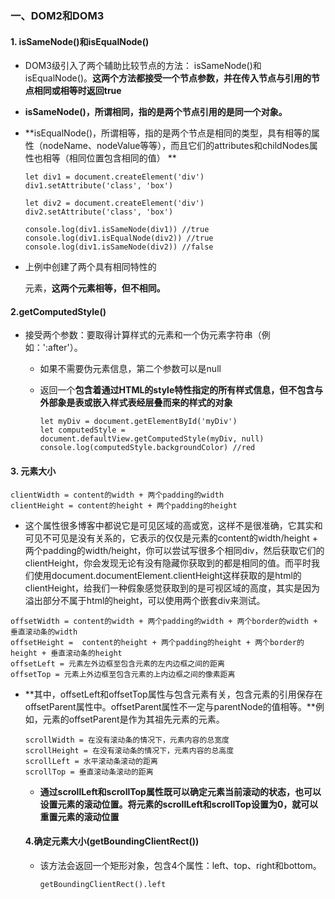 ### 一、DOM2和DOM3  ###

#### 1. isSameNode()和isEqualNode()

  - DOM3级引入了两个辅助比较节点的方法： isSameNode()和isEqualNode()。**这两个方法都接受一个节点参数，并在传入节点与引用的节点相同或相等时返回true**  

  - **isSameNode()，所谓相同，指的是两个节点引用的是同一个对象。**

  - **isEqualNode()，所谓相等，指的是两个节点是相同的类型，具有相等的属性（nodeName、nodeValue等等），而且它们的attributes和childNodes属性也相等（相同位置包含相同的值）  **

    ```
    let div1 = document.createElement('div') 
    div1.setAttribute('class', 'box')
    
    let div2 = document.createElement('div') 
    div2.setAttribute('class', 'box')
    
    console.log(div1.isSameNode(div1)) //true
    console.log(div1.isEqualNode(div2)) //true
    console.log(div1.isSameNode(div2)) //false
    ```

    

  - 上例中创建了两个具有相同特性的<div>元素，**这两个元素相等，但不相同。**

#### 2.getComputedStyle()

- 接受两个参数：要取得计算样式的元素和一个伪元素字符串（例如：':after'）。

  - 如果不需要伪元素信息，第二个参数可以是null

  - 返回一个**包含着通过HTML的style特性指定的所有样式信息，但不包含与外部象是表或嵌入样式表经层叠而来的样式的对象**

    ```
    let myDiv = document.getElementById('myDiv')
    let computedStyle = document.defaultView.getComputedStyle(myDiv, null)
    console.log(computedStyle.backgroundColor) //red
    ```

#### 3. 元素大小 

```
clientWidth = content的width + 两个padding的width
clientHeight = content的height + 两个padding的height
```

- 这个属性很多博客中都说它是可见区域的高或宽，这样不是很准确，它其实和可见不可见是没有关系的，它表示的仅仅是元素的content的width/height + 两个padding的width/height，你可以尝试写很多个相同div，然后获取它们的clientHeight，你会发现无论有没有隐藏你获取到的都是相同的值。而平时我们使用document.documentElement.clientHeight这样获取的是html的clientHeight，给我们一种假象感觉获取到的是可视区域的高度，其实是因为溢出部分不属于html的height，可以使用两个嵌套div来测试。

```
offsetWidth = content的width + 两个padding的width + 两个border的width + 垂直滚动条的width
offsetHeight =  content的height + 两个padding的height + 两个border的height + 垂直滚动条的height
offsetLeft = 元素左外边框至包含元素的左内边框之间的距离
offsetTop = 元素上外边框至包含元素的上内边框之间的像素距离
```

- **其中，offsetLeft和offsetTop属性与包含元素有关，包含元素的引用保存在offsetParent属性中。offsetParent属性不一定与parentNode的值相等。**例如，<td>元素的offsetParent是作为其祖先元素的<table>元素。

```
scrollWidth = 在没有滚动条的情况下，元素内容的总宽度
scrollHeight = 在没有滚动条的情况下，元素内容的总高度
scrollLeft = 水平滚动条滚动的距离
scrollTop = 垂直滚动条滚动的距离
```

- **通过scrollLeft和scrollTop属性既可以确定元素当前滚动的状态，也可以设置元素的滚动位置。将元素的scrollLeft和scrollTop设置为0，就可以重置元素的滚动位置**

#### 4.确定元素大小(getBoundingClientRect()) 

- 该方法会返回一个矩形对象，包含4个属性：left、top、right和bottom。

  ```
  getBoundingClientRect().left
  ```

  